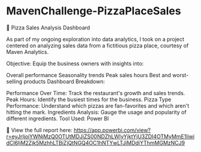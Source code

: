 # MavenChallenge-PizzaPlaceSales
🍕 Pizza Sales Analysis Dashboard

As part of my ongoing exploration into data analytics, I took on a project centered on analyzing sales data from a fictitious pizza place, courtesy of Maven Analytics.

Objective: Equip the business owners with insights into:

Overall performance
Seasonality trends
Peak sales hours
Best and worst-selling products
Dashboard Breakdown:

Performance Over Time: Track the restaurant's growth and sales trends.
Peak Hours: Identify the busiest times for the business.
Pizza Type Performance: Understand which pizzas are fan-favorites and which aren't hitting the mark.
Ingredients Analysis: Gauge the usage and popularity of different ingredients.
Tool Used: Power BI

🔗 View the full report here:
https://app.powerbi.com/view?r=eyJrIjoiYWNjMzQ0OTUtMDJiZS00NDZhLWIyYjktYjU3ZDI4OTMyMmE1IiwidCI6IjM2Zjk5MzhhLTBiZjQtNGQ4OC1hNTYwLTJiMDdiYThmMGMzNCJ9

